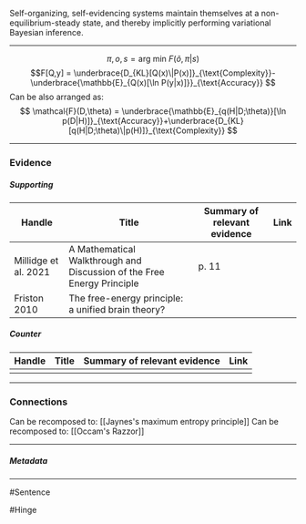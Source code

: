Self-organizing, self-evidencing systems maintain themselves at a non-equilibrium-steady state, and thereby implicitly performing variational Bayesian inference.
***
$$ \pi, o, s = \text{arg min } F(\tilde{o}, \pi|s) $$
$$F[Q,y] = \underbrace{D_{KL}[Q(x)\|P(x)]}_{\text{Complexity}}-\underbrace{\mathbb{E}_{Q(x)[\ln P(y|x)]}}_{\text{Accuracy}}
$$
Can be also arranged as:
$$ \mathcal{F}(D,\theta) = \underbrace{\mathbb{E}_{q(H|D;\theta)}[\ln p(D|H)]}_{\text{Accuracy}}+\underbrace{D_{KL}[q(H|D;\theta)\|p(H)]}_{\text{Complexity}} $$
***
### Evidence
##### Supporting

| Handle               | Title                                                                  | Summary of relevant evidence | Link                                       |
| -------------------- | ---------------------------------------------------------------------- | ---------------------------- | ------------------------------------------ |
| Millidge et al. 2021 | A Mathematical Walkthrough and Discussion of the Free Energy Principle | p. 11                        | [](http://arxiv.org/abs/2108.13343)        |
| Friston 2010         | The free-energy principle: a unified brain theory?                     |                              | [](http://www.nature.com/articles/nrn2787) |
##### Counter
| Handle | Title | Summary of relevant evidence | Link |
| ------ | ----- | ---------------------------- | ---- |
|        |       |                              |      |

***
### Connections
Can be recomposed to: [[Jaynes's maximum entropy principle]]
Can be recomposed to: [[Occam's Razzor]]

***
##### Metadata
***
#Sentence

#Hinge 
